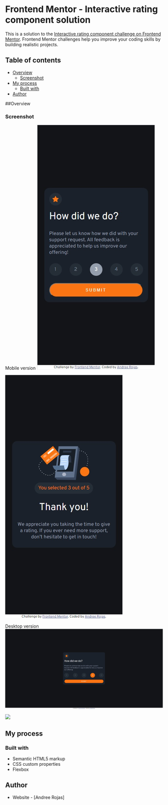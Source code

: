 # Frontend Mentor - Interactive rating component solution

This is a solution to the [Interactive rating component challenge on Frontend Mentor](https://www.frontendmentor.io/challenges/interactive-rating-component-koxpeBUmI). Frontend Mentor challenges help you improve your coding skills by building realistic projects. 

## Table of contents

- [Overview](#overview)
  - [Screenshot](#screenshot)
- [My process](#my-process)
  - [Built with](#built-with)
- [Author](#author)

##Overview
### Screenshot
Mobile version
![](./challenge3_mobile.jpg)

![](./challenge3_mobile_thank.jpg)

Desktop version
![](./challenge3_desktop.jpg)

![](./challenge3-desktop_thank.jpg)

## My process
### Built with

- Semantic HTML5 markup
- CSS custom properties
- Flexbox

## Author

- Website - [Andree Rojas]